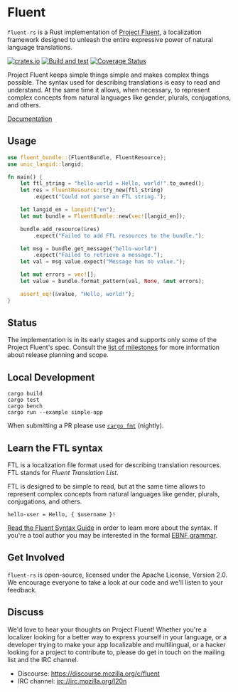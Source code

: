 # Fluent

`fluent-rs` is a Rust implementation of [Project Fluent][], a localization
framework designed to unleash the entire expressive power of natural language
translations.

[![crates.io](https://img.shields.io/crates/v/fluent-bundle.svg)](https://crates.io/crates/fluent-bundle)
[![Build and test](https://github.com/projectfluent/fluent-rs/workflows/Build%20and%20test/badge.svg)](https://github.com/projectfluent/fluent-rs/actions?query=branch%3Amain+workflow%3A%22Build+and+test%22)
[![Coverage Status](https://coveralls.io/repos/github/projectfluent/fluent-rs/badge.svg?branch=main)](https://coveralls.io/github/projectfluent/fluent-rs?branch=main)

Project Fluent keeps simple things simple and makes complex things possible.
The syntax used for describing translations is easy to read and understand.  At
the same time it allows, when necessary, to represent complex concepts from
natural languages like gender, plurals, conjugations, and others.

[Documentation][]

[Project Fluent]: http://projectfluent.org
[Documentation]: https://docs.rs/fluent/

Usage
-----

```rust
use fluent_bundle::{FluentBundle, FluentResource};
use unic_langid::langid;

fn main() {
    let ftl_string = "hello-world = Hello, world!".to_owned();
    let res = FluentResource::try_new(ftl_string)
        .expect("Could not parse an FTL string.");

    let langid_en = langid!("en");
    let mut bundle = FluentBundle::new(vec![langid_en]);

    bundle.add_resource(&res)
        .expect("Failed to add FTL resources to the bundle.");

    let msg = bundle.get_message("hello-world")
        .expect("Failed to retrieve a message.");
    let val = msg.value.expect("Message has no value.");

    let mut errors = vec![];
    let value = bundle.format_pattern(val, None, &mut errors);

    assert_eq!(&value, "Hello, world!");
}
```


Status
------

The implementation is in its early stages and supports only some of the Project
Fluent's spec.  Consult the [list of milestones][] for more information about
release planning and scope.

[list of milestones]: https://github.com/projectfluent/fluent-rs/milestones


Local Development
-----------------

    cargo build
    cargo test
    cargo bench
    cargo run --example simple-app

When submitting a PR please use  [`cargo fmt`][] (nightly).

[`cargo fmt`]: https://github.com/rust-lang-nursery/rustfmt


Learn the FTL syntax
--------------------

FTL is a localization file format used for describing translation resources.
FTL stands for _Fluent Translation List_.

FTL is designed to be simple to read, but at the same time allows to represent
complex concepts from natural languages like gender, plurals, conjugations, and
others.

    hello-user = Hello, { $username }!

[Read the Fluent Syntax Guide][] in order to learn more about the syntax.  If
you're a tool author you may be interested in the formal [EBNF grammar][].

[Read the Fluent Syntax Guide]: http://projectfluent.org/fluent/guide/
[EBNF grammar]: https://github.com/projectfluent/fluent/tree/master/spec


Get Involved
------------

`fluent-rs` is open-source, licensed under the Apache License, Version 2.0.  We
encourage everyone to take a look at our code and we'll listen to your
feedback.


Discuss
-------

We'd love to hear your thoughts on Project Fluent! Whether you're a localizer
looking for a better way to express yourself in your language, or a developer
trying to make your app localizable and multilingual, or a hacker looking for
a project to contribute to, please do get in touch on the mailing list and the
IRC channel.

 - Discourse: https://discourse.mozilla.org/c/fluent
 - IRC channel: [irc://irc.mozilla.org/l20n](irc://irc.mozilla.org/l20n)
